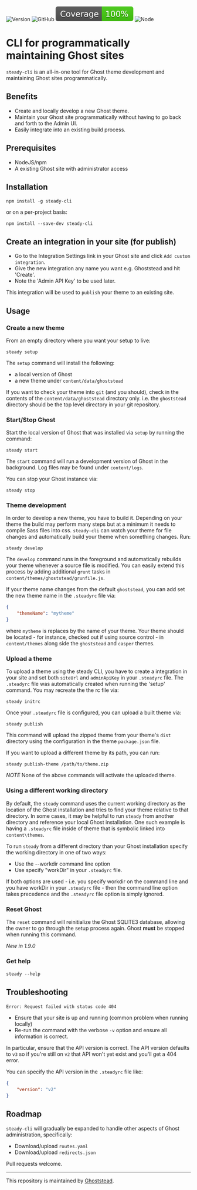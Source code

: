 ![Version](https://img.shields.io/badge/version-1.9.0-blue)
![GitHub](https://img.shields.io/github/license/ghoststead/steady-cli?label=License)
![Coverage](./badges/coverage.svg)
![Node](https://img.shields.io/badge/node-%3E%3D%2010.20.1-brightgreen>)

# CLI for programmatically maintaining Ghost sites
`steady-cli` is an all-in-one tool for Ghost theme development and maintaining Ghost sites programmatically.

## Benefits
* Create and locally develop a new Ghost theme.
* Maintain your Ghost site programmatically without
having to go back and forth to the Admin UI.
* Easily integrate into an existing build process.

## Prerequisites
* NodeJS/npm
* A existing Ghost site with administrator access 

## Installation
```shell script
npm install -g steady-cli
```

or on a per-project basis:
```shell script
npm install --save-dev steady-cli
```

## Create an integration in your site (for publish)
* Go to the Integration Settings link in your Ghost site and click `Add custom integration`.
* Give the new integration any name you want e.g. Ghoststead and hit 'Create'.
* Note the 'Admin API Key' to be used later.

This integration will be used to `publish` your theme to an existing site.

## Usage

### Create a new theme
From an empty directory where you want your setup to live:
```shell script
steady setup
```
The `setup` command will install the following:
* a local version of Ghost
* a new theme under `content/data/ghoststead`

If you want to check your theme into `git` (and you should),
check in the contents of the `content/data/ghoststead` directory only.
i.e. the `ghoststead` directory should be the top level directory in your git repository.

### Start/Stop Ghost
Start the local version of Ghost that was installed via `setup` by running the command:
```shell script
steady start
```
The `start` command will run a development version of Ghost in the background.
Log files may be found under `content/logs`.

You can stop your Ghost instance via:
```shell script
steady stop
```

### Theme development
In order to develop a new theme,  you have to build it.
Depending on your theme the build may perform many steps but at a minimum it needs
to compile Sass files into css.  `steady-cli` can watch your theme for file changes and
automatically build your theme when something changes.  Run:
```shell script
steady develop
```

The `develop` command runs in the foreground and automatically rebuilds your theme whenever a source file is modified.
You can easily extend this process by adding additional `grunt` tasks in `content/themes/ghoststead/grunfile.js`.

If your theme name changes from the default `ghoststead`, you can add set the new theme name in the `.steadyrc` file via:

```json
{
    "themeName": "mytheme"
}
```
where `mytheme` is replaces by the name of your theme.  Your theme should be located - for instance, checked out if using source control - in `content/themes`
along side the `ghoststead` and `casper` themes.


### Upload a theme
To upload a theme using the steady CLI, you have to create a integration in your site and
set both `siteUrl` and `adminApiKey` in your `.steadyrc` file.  The `.steadyrc` file was automatically
created when running the 'setup' command.  You may recreate the the rc file via:
```
steady initrc
```

Once your `.steadyrc` file is configured, you can upload a built theme via:
```
steady publish
```

This command will upload the zipped theme from your theme's `dist` directory using the configuration
in the theme `package.json` file.

If you want to upload a different theme by its path, you can run:
```shell script
steady publish-theme /path/to/theme.zip
```

*NOTE* None of the above commands will activate the uploaded theme.

### Using a different working directory
By default, the `steady` command uses the current working directory as the location of the Ghost 
installation and tries to find your theme relative to that directory.  In some cases, it may be helpful to run 
`steady` from another directory and reference your local Ghost installation.  One such
example is having a `.steadyrc` file inside of theme that is symbolic linked into `content\themes`.

To run `steady` from a different directory than your Ghost installation specify the working
directory in one of two ways:
* Use the --workdir command line option
* Use specify "workDir" in your `.steadyrc` file.

If both options are used - i.e. you specify workdir on the command line and you have workDir in
your `.steadyrc` file - then the command line option takes precedence and the `.steadyrc` file
option is simply ignored.

### Reset Ghost


The `reset` command will reinitialize the Ghost SQLITE3 database, allowing the owner to go through the setup process again.
Ghost **must** be stopped when running this command.

*New in 1.9.0*

### Get help
```shell script
steady --help
````

## Troubleshooting

`Error: Request failed with status code 404`

* Ensure that your site is up and running (common problem when running locally)
* Re-run the command with the verbose `-v` option and ensure all information is correct.

In particular, ensure that the API version is correct. The API version defaults to `v3`
so if you're still on `v2` that API won't yet exist and you'll get a 404 error.

You can specify the API version in the `.steadyrc` file like:
```json
{
    "version": "v2"
}
```


## Roadmap
`steady-cli` will gradually be expanded to handle other aspects of Ghost administration, specifically:

* Download/upload `routes.yaml`
* Download/upload `redirects.json`

Pull requests welcome.

---
This repository is maintained by [Ghoststead](https://www.ghoststead.com).
